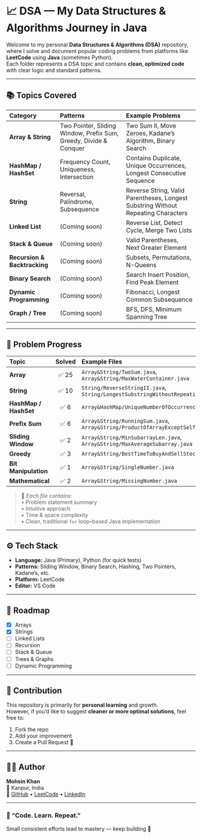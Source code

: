 # 📈 DSA — My Data Structures & Algorithms Journey in Java  

Welcome to my personal **Data Structures & Algorithms (DSA)** repository, where I solve and document popular coding problems from platforms like **LeetCode** using **Java** (sometimes Python).  
Each folder represents a DSA topic and contains **clean, optimized code** with clear logic and standard patterns.

---

## 📚 Topics Covered

| Category | Patterns | Example Problems |
|:----------|:----------|:-----------------|
| **Array & String** | Two Pointer, Sliding Window, Prefix Sum, Greedy, Divide & Conquer | Two Sum II, Move Zeroes, Kadane’s Algorithm, Binary Search |
| **HashMap / HashSet** | Frequency Count, Uniqueness, Intersection | Contains Duplicate, Unique Occurrences, Longest Consecutive Sequence |
| **String** | Reversal, Palindrome, Subsequence | Reverse String, Valid Parentheses, Longest Substring Without Repeating Characters |
| **Linked List** | (Coming soon) | Reverse List, Detect Cycle, Merge Two Lists |
| **Stack & Queue** | (Coming soon) | Valid Parentheses, Next Greater Element |
| **Recursion & Backtracking** | (Coming soon) | Subsets, Permutations, N-Queens |
| **Binary Search** | (Coming soon) | Search Insert Position, Find Peak Element |
| **Dynamic Programming** | (Coming soon) | Fibonacci, Longest Common Subsequence |
| **Graph / Tree** | (Coming soon) | BFS, DFS, Minimum Spanning Tree |

---

## 🧩 Problem Progress

| Topic | Solved | Example Files |
|:-------|:-------:|:--------------|
| **Array** | ✅ 25 | `Array&String/TwoSum.java`, `Array&String/MaxWaterContainer.java` |
| **String** | ✅ 10 | `String/ReverseStringII.java`, `String/LongestSubstringWithoutRepeating.java` |
| **HashMap / HashSet** | ✅ 6 | `Array&HashMap/UniqueNumberOfOccurrences.java` |
| **Prefix Sum** | ✅ 6 | `Array&String/RunningSum.java`, `Array&String/ProductOfArrayExceptSelf.java` |
| **Sliding Window** | ✅ 2 | `Array&String/MinSubarrayLen.java`, `Array&String/MaxAverageSubarray.java` |
| **Greedy** | ✅ 3 | `Array&String/BestTimeToBuyAndSellStock.java` |
| **Bit Manipulation** | ✅ 1 | `Array&String/SingleNumber.java` |
| **Mathematical** | ✅ 2 | `Array&String/MissingNumber.java` |

> 🧠 *Each file contains:*  
> • Problem statement summary  
> • Intuitive approach  
> • Time & space complexity  
> • Clean, traditional `for` loop–based Java implementation  

---

## ⚙️ Tech Stack

- **Language:** Java (Primary), Python (for quick tests)  
- **Patterns:** Sliding Window, Binary Search, Hashing, Two Pointers, Kadane’s, etc.  
- **Platform:** LeetCode  
- **Editor:** VS Code  

---

## 🚀 Roadmap

- [x] Arrays  
- [x] Strings  
- [ ] Linked Lists  
- [ ] Recursion  
- [ ] Stack & Queue  
- [ ] Trees & Graphs  
- [ ] Dynamic Programming  

---

## 💬 Contribution

This repository is primarily for **personal learning** and growth.  
However, if you’d like to suggest **cleaner or more optimal solutions**, feel free to:
1. Fork the repo  
2. Add your improvement  
3. Create a Pull Request 🚀  

---

## 👨‍💻 Author

**Mohsin Khan**  
📍 Kanpur, India  
🔗 [GitHub](https://github.com/mohsinkhan85090) • [LeetCode](https://leetcode.com/u/mohsin85090) • [LinkedIn](https://linkedin.com/in/mohsin-khan-aiml)

---

### 🧠 “Code. Learn. Repeat.”  
Small consistent efforts lead to mastery — keep building 💪
